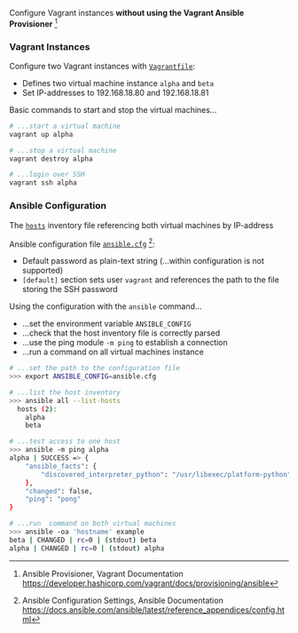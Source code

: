 Configure Vagrant instances **without using the Vagrant Ansible Provisioner**
[^qPIGM]

[^qPIGM]: Ansible Provisioner, Vagrant Documentation  
<https://developer.hashicorp.com/vagrant/docs/provisioning/ansible>

### Vagrant Instances

Configure two Vagrant instances with [`Vagrantfile`](Vagrantfile):

- Defines two virtual machine instance `alpha` and `beta`
- Set IP-addresses to 192.168.18.80 and 192.168.18.81

Basic commands to start and stop the virtual machines…

```bash
# ...start a virtual machine
vagrant up alpha

# ...stop a virtual machine
vagrant destroy alpha

# ...login over SSH
vagrant ssh alpha
```

### Ansible Configuration

The [`hosts`](hosts) inventory file referencing both virtual machines by IP-address

Ansible configuration file [`ansible.cfg`](ansible.cfg) [^i2FzG]:

[^i2FzG]: Ansible Configuration Settings, Ansible Documentation  
<https://docs.ansible.com/ansible/latest/reference_appendices/config.html>

- Default password as plain-text string (…within configuration is not supported)
- `[default]` section sets user `vagrant` and references the path to the
  file storing the SSH password

Using the configuration with the `ansible` command...

- …set the environment variable `ANSIBLE_CONFIG`
- …check that the host inventory file is correctly parsed
- …use the ping module `-m ping` to establish a connection
- …run a command on all virtual machines instance

```bash
# ...set the path to the configuration file
>>> export ANSIBLE_CONFIG=ansible.cfg

# ...list the host inventory
>>> ansible all --list-hosts
  hosts (2):
    alpha
    beta

# ...test access to one host
>>> ansible -m ping alpha   
alpha | SUCCESS => {
    "ansible_facts": {
        "discovered_interpreter_python": "/usr/libexec/platform-python"
    },
    "changed": false,
    "ping": "pong"
}

# ...run  command on both virtual machines
>>> ansible -oa 'hostname' example
beta | CHANGED | rc=0 | (stdout) beta
alpha | CHANGED | rc=0 | (stdout) alpha
```


